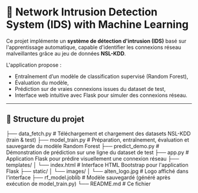 # 🔐 Network Intrusion Detection System (IDS) with Machine Learning

Ce projet implémente un **système de détection d'intrusion (IDS)** basé sur l'apprentissage automatique, capable d'identifier les connexions réseau malveillantes grâce au jeu de données **NSL-KDD**.

L'application propose :
- Entraînement d’un modèle de classification supervisé (Random Forest),
- Évaluation du modèle,
- Prédiction sur de vraies connexions issues du dataset de test,
- Interface web intuitive avec Flask pour simuler des connexions réseau.

---

## 📁 Structure du projet

├── data_fetch.py # Téléchargement et chargement des datasets NSL-KDD (train & test)
├── model_train.py # Préparation, entraînement, évaluation et sauvegarde du modèle Random Forest
├── predict_demo.py # Démonstration de prédiction sur une ligne du dataset de test
├── app.py # Application Flask pour prédire visuellement une connexion réseau
├── templates/
│ └── index.html # Interface HTML Bootstrap pour l'application Flask
├── static/
│ └── images/
│ └── alten_logo.jpg # Logo affiché dans l'interface
├── rf_model.joblib # Modèle sauvegardé (généré après exécution de model_train.py)
└── README.md # Ce fichier
